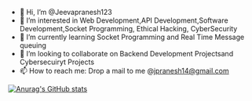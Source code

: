 - 👋 Hi, I’m @Jeevapranesh123
- 👀 I’m interested in Web Development,API Development,Software Development,Socket Programming, Ethical Hacking, CyberSecurity
- 🌱 I’m currently learning Socket Programming and Real Time Message queuing
- 💞️ I’m looking to collaborate on Backend Development Projectsand Cybersecuiryt Projects
- 📫 How to reach me: Drop a mail to me @jpranesh14@gmail.com


[![Anurag's GitHub stats](https://github-readme-stats.vercel.app/api?username=Jeevapranesh123&show_icons=true&theme=radical)](https://github.com/Jeevapranesh123)

<!---
Jeevapranesh123/Jeevapranesh123 is a ✨ special ✨ repository because its `README.md` (this file) appears on your GitHub profile.
You can click the Preview link to take a look at your changes.
--->
